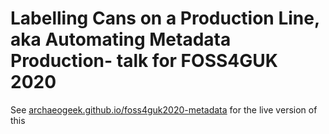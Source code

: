 # Labelling Cans on a Production Line, aka Automating Metadata Production- talk for FOSS4GUK 2020

See [archaeogeek.github.io/foss4guk2020-metadata](https://archaeogeek.github.io/foss4guk2020-metadata/#/) for the live version of this
